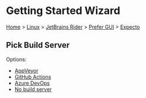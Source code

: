 # Getting Started Wizard

[Home](/docs/wiz/readme.md) > [Linux](Linux.md) > [JetBrains Rider](Linux_Rider.md) > [Prefer GUI](Linux_Rider_Gui.md) > [Expecto](Linux_Rider_Gui_Expecto.md)

## Pick Build Server

Options:
 * [AppVeyor](Linux_Rider_Gui_Expecto_AppVeyor.md)
 * [GitHub Actions](Linux_Rider_Gui_Expecto_GitHubActions.md)
 * [Azure DevOps](Linux_Rider_Gui_Expecto_AzureDevOps.md)
 * [No build server](Linux_Rider_Gui_Expecto_None.md)
